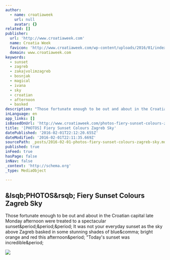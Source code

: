 ```yaml
---
author:
  - name: croatiaweek
    url: null
    avatar: {}
related: []
publisher:
  url: 'http://www.croatiaweek.com'
  name: Croatia Week
  favicon: 'http://www.croatiaweek.com/wp-content/uploads/2016/01/index-14.jpg'
  domain: www.croatiaweek.com
keywords:
  - sunset
  - zagreb
  - zakajvolimzagreb
  - bosnjak
  - magical
  - ivana
  - sky
  - croatian
  - afternoon
  - basked
description: "Those fortunate enough to be out and about in the Croatian capital late Monday afternoon were treated to a spectacular sunset... It was not your everyday sunset as the sky above Zagreb basked in some stunning shades of blue, bright orange and red this afternoon. \"Today's sunset was incredible."
inLanguage: en
app_links: []
isBasedOnUrl: 'http://www.croatiaweek.com/photos-fiery-sunset-colours-zagreb-sky/'
title: '[PHOTOS] Fiery Sunset Colours Zagreb Sky'
datePublished: '2016-02-01T22:12:20.655Z'
dateModified: '2016-02-01T22:11:35.669Z'
sourcePath: _posts/2016-02-01-photos-fiery-sunset-colours-zagreb-sky.md
published: true
inFeed: true
hasPage: false
inNav: false
_context: 'http://schema.org'
_type: MediaObject

---
```

<article style=""><h1>&amp;lsqb;PHOTOS&amp;rsqb; Fiery Sunset Colours Zagreb Sky</h1><p>Those fortunate enough to be out and about in the Croatian capital late Monday afternoon were treated to a spectacular sunset&amp;period;&amp;period;&amp;period; It was not your everyday sunset as the sky above Zagreb basked in some stunning shades of blue&amp;comma; bright orange and red this afternoon&amp;period; "Today's sunset was incredible&amp;period;</p><img src="http://www.croatiaweek.com/wp-content/uploads/2016/02/5.jpg" /></article>